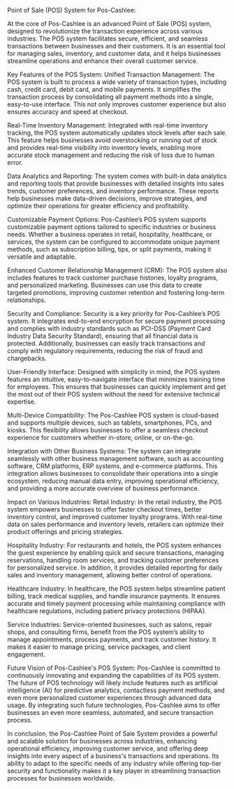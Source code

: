 Point of Sale (POS) System for Pos-Cashlee:

At the core of Pos-Cashlee is an advanced Point of Sale (POS) system, designed to revolutionize the transaction experience across various industries. The POS system facilitates secure, efficient, and seamless transactions between businesses and their customers. It is an essential tool for managing sales, inventory, and customer data, and it helps businesses streamline operations and enhance their overall customer service.

Key Features of the POS System:
Unified Transaction Management: The POS system is built to process a wide variety of transaction types, including cash, credit card, debit card, and mobile payments. It simplifies the transaction process by consolidating all payment methods into a single, easy-to-use interface. This not only improves customer experience but also ensures accuracy and speed at checkout.

Real-Time Inventory Management: Integrated with real-time inventory tracking, the POS system automatically updates stock levels after each sale. This feature helps businesses avoid overstocking or running out of stock and provides real-time visibility into inventory levels, enabling more accurate stock management and reducing the risk of loss due to human error.

Data Analytics and Reporting: The system comes with built-in data analytics and reporting tools that provide businesses with detailed insights into sales trends, customer preferences, and inventory performance. These reports help businesses make data-driven decisions, improve strategies, and optimize their operations for greater efficiency and profitability.

Customizable Payment Options: Pos-Cashlee’s POS system supports customizable payment options tailored to specific industries or business needs. Whether a business operates in retail, hospitality, healthcare, or services, the system can be configured to accommodate unique payment methods, such as subscription billing, tips, or split payments, making it versatile and adaptable.

Enhanced Customer Relationship Management (CRM): The POS system also includes features to track customer purchase histories, loyalty programs, and personalized marketing. Businesses can use this data to create targeted promotions, improving customer retention and fostering long-term relationships.

Security and Compliance: Security is a key priority for Pos-Cashlee’s POS system. It integrates end-to-end encryption for secure payment processing and complies with industry standards such as PCI-DSS (Payment Card Industry Data Security Standard), ensuring that all financial data is protected. Additionally, businesses can easily track transactions and comply with regulatory requirements, reducing the risk of fraud and chargebacks.

User-Friendly Interface: Designed with simplicity in mind, the POS system features an intuitive, easy-to-navigate interface that minimizes training time for employees. This ensures that businesses can quickly implement and get the most out of their POS system without the need for extensive technical expertise.

Multi-Device Compatibility: The Pos-Cashlee POS system is cloud-based and supports multiple devices, such as tablets, smartphones, PCs, and kiosks. This flexibility allows businesses to offer a seamless checkout experience for customers whether in-store, online, or on-the-go.

Integration with Other Business Systems: The system can integrate seamlessly with other business management software, such as accounting software, CRM platforms, ERP systems, and e-commerce platforms. This integration allows businesses to consolidate their operations into a single ecosystem, reducing manual data entry, improving operational efficiency, and providing a more accurate overview of business performance.

Impact on Various Industries:
Retail Industry: In the retail industry, the POS system empowers businesses to offer faster checkout times, better inventory control, and improved customer loyalty programs. With real-time data on sales performance and inventory levels, retailers can optimize their product offerings and pricing strategies.

Hospitality Industry: For restaurants and hotels, the POS system enhances the guest experience by enabling quick and secure transactions, managing reservations, handling room services, and tracking customer preferences for personalized service. In addition, it provides detailed reporting for daily sales and inventory management, allowing better control of operations.

Healthcare Industry: In healthcare, the POS system helps streamline patient billing, track medical supplies, and handle insurance payments. It ensures accurate and timely payment processing while maintaining compliance with healthcare regulations, including patient privacy protections (HIPAA).

Service Industries: Service-oriented businesses, such as salons, repair shops, and consulting firms, benefit from the POS system’s ability to manage appointments, process payments, and track customer history. It makes it easier to manage pricing, service packages, and client engagement.

Future Vision of Pos-Cashlee's POS System:
Pos-Cashlee is committed to continuously innovating and expanding the capabilities of its POS system. The future of POS technology will likely include features such as artificial intelligence (AI) for predictive analytics, contactless payment methods, and even more personalized customer experiences through advanced data usage. By integrating such future technologies, Pos-Cashlee aims to offer businesses an even more seamless, automated, and secure transaction process.

In conclusion, the Pos-Cashlee Point of Sale System provides a powerful and scalable solution for businesses across industries, enhancing operational efficiency, improving customer service, and offering deep insights into every aspect of a business's transactions and operations. Its ability to adapt to the specific needs of any industry while offering top-tier security and functionality makes it a key player in streamlining transaction processes for businesses worldwide.
